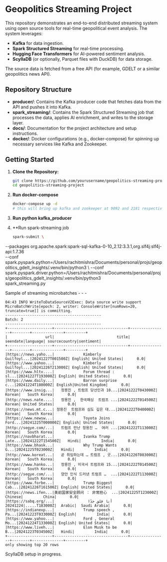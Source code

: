 # Geopolitics Streaming Project

This repository demonstrates an end-to-end distributed streaming system using open source tools for real-time geopolitical event analysis. The system leverages:

- **Kafka** for data ingestion.
- **Spark Structured Streaming** for real-time processing.
- **Hugging Face Transformers** for AI-powered sentiment analysis.
- **ScyllaDB** (or optionally, Parquet files with DuckDB) for data storage.

The source data is fetched from a free API (for example, GDELT or a similar geopolitics news API).

## Repository Structure

- **producer/**: Contains the Kafka producer code that fetches data from the API and pushes it into Kafka.
- **spark_streaming/**: Contains the Spark Structured Streaming job that processes the data, applies AI enrichment, and writes to the storage layer.
- **docs/**: Documentation for the project architecture and setup instructions.
- **docker/**: Docker configurations (e.g., docker-compose) for spinning up necessary services like Kafka and Zookeeper.

## Getting Started

1. **Clone the Repository:**

   ```bash
   git clone https://github.com/yourusername/geopolitics-streaming-project.git
   cd geopolitics-streaming-project

2. **Run docker-compose**

   ```bash
   docker-compose up -d
   # this will bring up kafka and zookeeper at 9092 and 2181 respectively

3. **Run python kafka_producer** 

4. **Run spark-streaming job 
   ```bash
   spark-submit \
  --packages org.apache.spark:spark-sql-kafka-0-10_2.12:3.3.1,org.slf4j:slf4j-api:1.7.36 \
  --conf spark.pyspark.python=/Users/rachitmishra/Documents/personal/projs/geopolitics_gdelt_insights/.venv/bin/python3 \ 
  --conf spark.pyspark.driver.python=/Users/rachitmishra/Documents/personal/projs/geopolitics_gdelt_insights/.venv/bin/python3 \
  spark_streaming.py


Sample of streaming microbatches - - -
```
04:43 INFO WriteToDataSourceV2Exec: Data source write support MicroBatchWrite[epoch: 2, writer: ConsoleWriter[numRows=20, truncate=true]] is committing.
-------------------------------------------
Batch: 2
-------------------------------------------
+--------------------+---------------------------------+----------------+--------+--------------+---------+
|                 url|                            title|        seendate|language| sourcecountry|sentiment|
+--------------------+---------------------------------+----------------+--------+--------------+---------+
|https://news.yaho...|             Kimberly Guilfoyl...|20241227T001500Z| English| United States|      0.0|
|https://www.yahoo...|             Kimberly Guilfoyl...|20241226T213000Z| English| United States|      0.0|
|https://www.hltv....|             Forum thread : sl...|20241227T193000Z| English| United States|      0.0|
|https://www.daily...|             Barron surprise c...|20241224T180000Z| English|United Kingdom|      0.0|
|https://www.insig...|   정용진 , 트럼프 당선인과 10...|20241222T043000Z|  Korean|   South Korea|      0.0|
|http://news.nate....|   정용진 ,  한국패싱  트럼프 ...|20241222T014500Z|  Korean| United States|      0.0|
|https://news.mt.c...| 정용진  트럼프와 심도 깊은 대...|20241222T040000Z|  Korean|   South Korea|      0.0|
|https://www.newsw...|             Toyota Joins Ford...|20241225T000000Z| English| United States|      0.0|
|http://segye.com/...|   트럼프 만난 정용진 …  여러 ...|20241222T113000Z|  Korean|   South Korea|      0.0|
|https://navbharat...|             Ivanka Trump Late...|20241222T154500Z|   Hindi|         India|      0.0|
|https://www.bhask...|             Why Trump Wants G...|20241225T023000Z|   Hindi|         India|      0.0|
|http://www.koreat...|   곧 취임하는데 … 트럼프 , 굿...|20241226T083000Z|  Korean|   South Korea|      0.0|
|https://www.hanko...|   정용진 , 미국서 트럼프와 15...|20241222T014500Z|  Korean|   South Korea|      0.0|
|http://segye.com/...|   양안 인식 드러낸 트럼프 …  ...|20241222T113000Z|  Korean|   South Korea|      0.0|
|https://www.forbe...|             Trump Biggest Cab...|20241226T161500Z| English| United States|      0.0|
|https://news.ifen...|美前国家安全顾问 ： 非常担心  ...|20241225T123000Z| Chinese|         China|      0.0|
|https://sabq.org/...|               أنا قلق جدًا .....|20241224T183000Z|  Arabic|  Saudi Arabia|      0.0|
|https://indianexp...|             Trump speech , Pa...|20241223T033000Z| English|         India|      0.0|
|https://www.yahoo...|             Ford , General Mo...|20241224T133000Z| English| United States|      0.0|
|https://www.liveh...|             Elon Musk to be B...|20241223T034500Z|   Hindi|         India|      0.0|
+--------------------+---------------------------------+----------------+--------+--------------+---------+
only showing top 20 rows

```

ScyllaDB setup in progress.